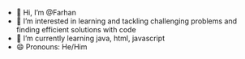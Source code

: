 - 👋 Hi, I’m @Farhan
- 👀 I’m interested in learning and tackling challenging problems and finding efficient solutions with code
- 🌱 I’m currently learning java, html, javascript 
- 😄 Pronouns: He/Him

<!---
Farhan889988/Farhan889988 is a ✨ special ✨ repository because its `README.md` (this file) appears on your GitHub profile.
You can click the Preview link to take a look at your changes.
--->
